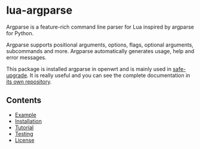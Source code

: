 # lua-argparse

Argparse is a feature-rich command line parser for Lua inspired by argparse for Python.

Argparse supports positional arguments, options, flags, optional arguments, subcommands and more. Argparse automatically generates usage, help and error messages.

This package is installed argparse in openwrt and is mainly used in [safe-upgrade](https://github.com/libremesh/lime-packages/blob/master/packages/safe-upgrade/files/usr/sbin/safe-upgrade). It is really useful and you can see the complete documentation in [its own repository](https://github.com/mpeterv/argparse/).

## Contents

* [Example](https://github.com/mpeterv/argparse/#example)
* [Installation](https://github.com/mpeterv/argparse/#installation)
* [Tutorial](https://github.com/mpeterv/argparse/#tutorial)
* [Testing](https://github.com/mpeterv/argparse/#testing)
* [License](https://github.com/mpeterv/argparse/#license)